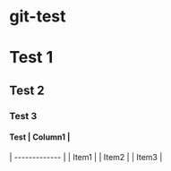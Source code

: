 # git-test

# Test 1

## Test 2

### Test 3

#### Test | Column1 |

| ------------- |
| Item1 |
| Item2 |
| Item3 |

```

```

```

```
